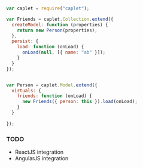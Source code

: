 ```javascript

var caplet = require("caplet");

var Friends = caplet.Collection.extend({
  createModel: function (properties) {
    return new Person(properties);
  },
  persist: {
    load: function (onLoad) {
      onLoad(null, [{ name: "ab" }]);
    }
  }
});


var Person = caplet.Model.extend({
  virtuals: {
    friends: function (onLoad) {
      new Friends({ person: this }).load(onLoad);
    }
  }
    
});
```

### TODO

- ReactJS integration
- AngularJS integration

